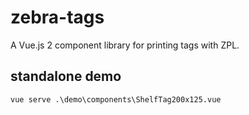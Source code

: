 # zebra-tags

A Vue.js 2 component library for printing tags with ZPL.

## standalone demo

`
vue serve .\demo\components\ShelfTag200x125.vue
`
